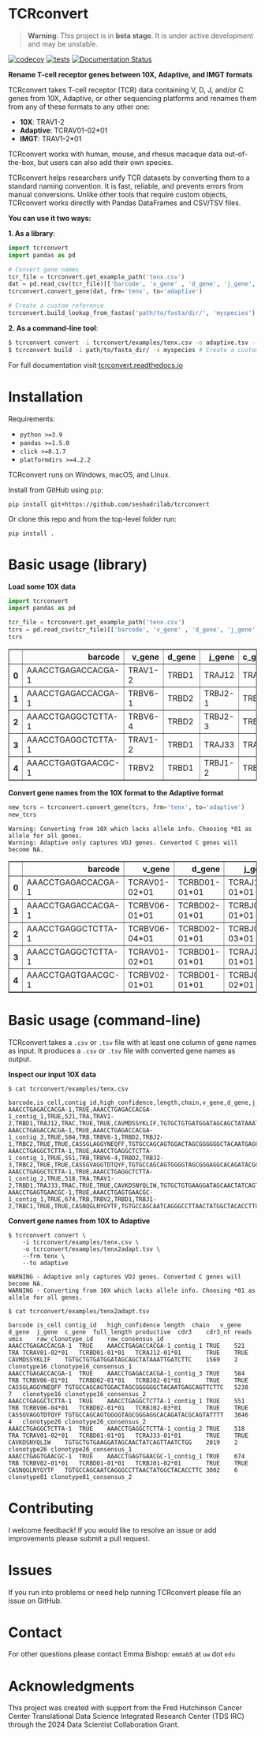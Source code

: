 # TCRconvert

> **Warning**: This project is in **beta stage**. It is under active development and may be unstable.

[![codecov](https://codecov.io/github/seshadrilab/tcrconvert/graph/badge.svg?token=BA25XH6BS2)](https://codecov.io/github/seshadrilab/tcrconvert)
[![tests](https://github.com/seshadrilab/tcrconvert/actions/workflows/pytest.yml/badge.svg)](https://github.com/seshadrilab/tcrconvert/actions/workflows/pytest.yml)
[![Documentation Status](https://readthedocs.org/projects/tcrconvert/badge/?version=latest)](https://tcrconvert.readthedocs.io/en/latest/?badge=latest)

**Rename T-cell receptor genes between 10X, Adaptive, and IMGT formats**

TCRconvert takes T-cell receptor (TCR) data containing V, D, J, and/or C genes from 10X, Adaptive, or other sequencing platforms and renames them from any of these formats to any other one:

* **10X**: TRAV1-2
* **Adaptive**: TCRAV01-02*01
* **IMGT**: TRAV1-2*01

TCRconvert works with human, mouse, and rhesus macaque data out-of-the-box, but users can also add their own species.

TCRconvert helps researchers unify TCR datasets by converting them to a standard naming convention. It is fast, reliable, and prevents errors from manual conversions. Unlike other tools that require custom objects, TCRconvert works directly with Pandas DataFrames and CSV/TSV files.

**You can use it two ways:**

**1. As a library**:
```python
import tcrconvert
import pandas as pd

# Convert gene names
tcr_file = tcrconvert.get_example_path('tenx.csv')
dat = pd.read_csv(tcr_file)[['barcode', 'v_gene' , 'd_gene', 'j_gene', 'c_gene', 'cdr3']]
tcrconvert.convert_gene(dat, frm='tenx', to='adaptive')

# Create a custom reference
tcrconvert.build_lookup_from_fastas('path/to/fasta/dir/', 'myspecies')
```

**2. As a command-line tool**:
```bash
$ tcrconvert convert -i tcrconvert/examples/tenx.csv -o adaptive.tsv --frm tenx --to adaptive # Convert gene names
$ tcrconvert build -i path/to/fasta_dir/ -s myspecies # Create a custom reference
```

For full documentation visit [tcrconvert.readthedocs.io](https://tcrconvert.readthedocs.io/en/latest/)

# Installation

Requirements:

* `python >=3.9`
* `pandas >=1.5.0`
* `click >=8.1.7`
* `platformdirs >=4.2.2`

TCRconvert runs on Windows, macOS, and Linux.

Install from GitHub using `pip`:

```
pip install git+https://github.com/seshadrilab/tcrconvert
```

Or clone this repo and from the top-level folder run:

```
pip install .
```

# Basic usage (library)

**Load some 10X data**


```python
import tcrconvert
import pandas as pd

tcr_file = tcrconvert.get_example_path('tenx.csv')
tcrs = pd.read_csv(tcr_file)[['barcode', 'v_gene' , 'd_gene', 'j_gene', 'c_gene', 'cdr3']]
tcrs
```





<div>
<table border="1" class="dataframe">
  <thead>
    <tr style="text-align: right;">
      <th></th>
      <th>barcode</th>
      <th>v_gene</th>
      <th>d_gene</th>
      <th>j_gene</th>
      <th>c_gene</th>
      <th>cdr3</th>
    </tr>
  </thead>
  <tbody>
    <tr>
      <th>0</th>
      <td>AAACCTGAGACCACGA-1</td>
      <td>TRAV1-2</td>
      <td>TRBD1</td>
      <td>TRAJ12</td>
      <td>TRAC</td>
      <td>CAVMDSSYKLIF</td>
    </tr>
    <tr>
      <th>1</th>
      <td>AAACCTGAGACCACGA-1</td>
      <td>TRBV6-1</td>
      <td>TRBD2</td>
      <td>TRBJ2-1</td>
      <td>TRBC2</td>
      <td>CASSGLAGGYNEQFF</td>
    </tr>
    <tr>
      <th>2</th>
      <td>AAACCTGAGGCTCTTA-1</td>
      <td>TRBV6-4</td>
      <td>TRBD2</td>
      <td>TRBJ2-3</td>
      <td>TRBC2</td>
      <td>CASSGVAGGTDTQYF</td>
    </tr>
    <tr>
      <th>3</th>
      <td>AAACCTGAGGCTCTTA-1</td>
      <td>TRAV1-2</td>
      <td>TRBD1</td>
      <td>TRAJ33</td>
      <td>TRAC</td>
      <td>CAVKDSNYQLIW</td>
    </tr>
    <tr>
      <th>4</th>
      <td>AAACCTGAGTGAACGC-1</td>
      <td>TRBV2</td>
      <td>TRBD1</td>
      <td>TRBJ1-2</td>
      <td>TRBC1</td>
      <td>CASNQGLNYGYTF</td>
    </tr>
  </tbody>
</table>
</div>



**Convert gene names from the 10X format to the Adaptive format**


```python
new_tcrs = tcrconvert.convert_gene(tcrs, frm='tenx', to='adaptive')
new_tcrs
```

    Warning: Converting from 10X which lacks allele info. Choosing *01 as allele for all genes.
    Warning: Adaptive only captures VDJ genes. Converted C genes will become NA.





<div>
<table border="1" class="dataframe">
  <thead>
    <tr style="text-align: right;">
      <th></th>
      <th>barcode</th>
      <th>v_gene</th>
      <th>d_gene</th>
      <th>j_gene</th>
      <th>c_gene</th>
      <th>cdr3</th>
    </tr>
  </thead>
  <tbody>
    <tr>
      <th>0</th>
      <td>AAACCTGAGACCACGA-1</td>
      <td>TCRAV01-02*01</td>
      <td>TCRBD01-01*01</td>
      <td>TCRAJ12-01*01</td>
      <td>&lt;NA&gt;</td>
      <td>CAVMDSSYKLIF</td>
    </tr>
    <tr>
      <th>1</th>
      <td>AAACCTGAGACCACGA-1</td>
      <td>TCRBV06-01*01</td>
      <td>TCRBD02-01*01</td>
      <td>TCRBJ02-01*01</td>
      <td>&lt;NA&gt;</td>
      <td>CASSGLAGGYNEQFF</td>
    </tr>
    <tr>
      <th>2</th>
      <td>AAACCTGAGGCTCTTA-1</td>
      <td>TCRBV06-04*01</td>
      <td>TCRBD02-01*01</td>
      <td>TCRBJ02-03*01</td>
      <td>&lt;NA&gt;</td>
      <td>CASSGVAGGTDTQYF</td>
    </tr>
    <tr>
      <th>3</th>
      <td>AAACCTGAGGCTCTTA-1</td>
      <td>TCRAV01-02*01</td>
      <td>TCRBD01-01*01</td>
      <td>TCRAJ33-01*01</td>
      <td>&lt;NA&gt;</td>
      <td>CAVKDSNYQLIW</td>
    </tr>
    <tr>
      <th>4</th>
      <td>AAACCTGAGTGAACGC-1</td>
      <td>TCRBV02-01*01</td>
      <td>TCRBD01-01*01</td>
      <td>TCRBJ01-02*01</td>
      <td>&lt;NA&gt;</td>
      <td>CASNQGLNYGYTF</td>
    </tr>
  </tbody>
</table>
</div>


# Basic usage (command-line)

TCRconvert takes a `.csv` or `.tsv` file with at least one column of gene names as input. It produces a `.csv` or `.tsv` file with converted gene names as output.

**Inspect our input 10X data**


```
$ cat tcrconvert/examples/tenx.csv
```

    barcode,is_cell,contig_id,high_confidence,length,chain,v_gene,d_gene,j_gene,c_gene,full_length,productive,cdr3,cdr3_nt,reads,umis,raw_clonotype_id,raw_consensus_id
    AAACCTGAGACCACGA-1,TRUE,AAACCTGAGACCACGA-1_contig_1,TRUE,521,TRA,TRAV1-2,TRBD1,TRAJ12,TRAC,TRUE,TRUE,CAVMDSSYKLIF,TGTGCTGTGATGGATAGCAGCTATAAATTGATCTTC,1569,2,clonotype16,clonotype16_consensus_1
    AAACCTGAGACCACGA-1,TRUE,AAACCTGAGACCACGA-1_contig_3,TRUE,584,TRB,TRBV6-1,TRBD2,TRBJ2-1,TRBC2,TRUE,TRUE,CASSGLAGGYNEQFF,TGTGCCAGCAGTGGACTAGCGGGGGGCTACAATGAGCAGTTCTTC,5238,7,clonotype16,clonotype16_consensus_2
    AAACCTGAGGCTCTTA-1,TRUE,AAACCTGAGGCTCTTA-1_contig_1,TRUE,551,TRB,TRBV6-4,TRBD2,TRBJ2-3,TRBC2,TRUE,TRUE,CASSGVAGGTDTQYF,TGTGCCAGCAGTGGGGTAGCGGGAGGCACAGATACGCAGTATTTT,3846,4,clonotype26,clonotype26_consensus_2
    AAACCTGAGGCTCTTA-1,TRUE,AAACCTGAGGCTCTTA-1_contig_2,TRUE,518,TRA,TRAV1-2,TRBD1,TRAJ33,TRAC,TRUE,TRUE,CAVKDSNYQLIW,TGTGCTGTGAAGGATAGCAACTATCAGTTAATCTGG,2019,2,clonotype26,clonotype26_consensus_1
    AAACCTGAGTGAACGC-1,TRUE,AAACCTGAGTGAACGC-1_contig_1,TRUE,674,TRB,TRBV2,TRBD1,TRBJ1-2,TRBC1,TRUE,TRUE,CASNQGLNYGYTF,TGTGCCAGCAATCAGGGCCTTAACTATGGCTACACCTTC,3002,6,clonotype81,clonotype81_consensus_2


**Convert gene names from 10X to Adaptive**


```
$ tcrconvert convert \
    -i tcrconvert/examples/tenx.csv \
    -o tcrconvert/examples/tenx2adapt.tsv \
    --frm tenx \
    --to adaptive
```

    WARNING - Adaptive only captures VDJ genes. Converted C genes will become NA.
    WARNING - Converting from 10X which lacks allele info. Choosing *01 as allele for all genes.



```
$ cat tcrconvert/examples/tenx2adapt.tsv
```

    barcode	is_cell	contig_id	high_confidence	length	chain	v_gene	d_gene	j_gene	c_gene	full_length	productive	cdr3	cdr3_nt	reads	umis	raw_clonotype_id	raw_consensus_id
    AAACCTGAGACCACGA-1	TRUE	AAACCTGAGACCACGA-1_contig_1	TRUE	521	TRA	TCRAV01-02*01	TCRBD01-01*01	TCRAJ12-01*01		TRUE	TRUE	CAVMDSSYKLIF	TGTGCTGTGATGGATAGCAGCTATAAATTGATCTTC	1569	2	clonotype16	clonotype16_consensus_1
    AAACCTGAGACCACGA-1	TRUE	AAACCTGAGACCACGA-1_contig_3	TRUE	584	TRB	TCRBV06-01*01	TCRBD02-01*01	TCRBJ02-01*01		TRUE	TRUE	CASSGLAGGYNEQFF	TGTGCCAGCAGTGGACTAGCGGGGGGCTACAATGAGCAGTTCTTC	5238	7	clonotype16	clonotype16_consensus_2
    AAACCTGAGGCTCTTA-1	TRUE	AAACCTGAGGCTCTTA-1_contig_1	TRUE	551	TRB	TCRBV06-04*01	TCRBD02-01*01	TCRBJ02-03*01		TRUE	TRUE	CASSGVAGGTDTQYF	TGTGCCAGCAGTGGGGTAGCGGGAGGCACAGATACGCAGTATTTT	3846	4	clonotype26	clonotype26_consensus_2
    AAACCTGAGGCTCTTA-1	TRUE	AAACCTGAGGCTCTTA-1_contig_2	TRUE	518	TRA	TCRAV01-02*01	TCRBD01-01*01	TCRAJ33-01*01		TRUE	TRUE	CAVKDSNYQLIW	TGTGCTGTGAAGGATAGCAACTATCAGTTAATCTGG	2019	2	clonotype26	clonotype26_consensus_1
    AAACCTGAGTGAACGC-1	TRUE	AAACCTGAGTGAACGC-1_contig_1	TRUE	674	TRB	TCRBV02-01*01	TCRBD01-01*01	TCRBJ01-02*01		TRUE	TRUE	CASNQGLNYGYTF	TGTGCCAGCAATCAGGGCCTTAACTATGGCTACACCTTC	3002	6	clonotype81	clonotype81_consensus_2

# Contributing

I welcome feedback! If you would like to resolve an issue or add improvements please submit a pull request.

# Issues

If you run into problems or need help running TCRconvert please file an issue on GitHub.

# Contact

For other questions please contact Emma Bishop: `emmab5` at `uw` dot `edu`

# Acknowledgments

This project was created with support from the Fred Hutchinson Cancer Center Translational Data Science Integrated Research Center (TDS IRC) through the 2024 Data Scientist Collaboration Grant.
